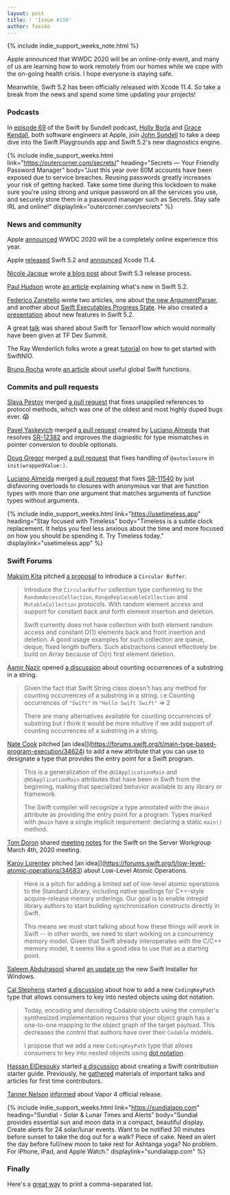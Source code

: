 ```yaml
---
layout: post
title: ! 'Issue #156'
author: fassko
---
```


{% include indie_support_weeks_note.html %}

Apple announced that WWDC 2020 will be an online-only event, and many of us are learning how to work remotely from our homes while we cope with the on-going health crisis. I hope everyone is staying safe.

Meanwhile, Swift 5.2 has been officially released with Xcode 11.4. So take a break from the news and spend some time updating your projects!

<!--excerpt-->

### Podcasts

In [episode 69](https://www.swiftbysundell.com/podcast/69/) of the Swift by Sundell podcast, [Holly Borla](https://twitter.com/hollyborla) and [Grace Kendall](https://twitter.com/gracekendall26), both software engineers at Apple, join [John Sundell](https://twitter.com/johnsundell) to take a deep dive into the Swift Playgrounds app and Swift 5.2's new diagnostics engine.

{% include indie_support_weeks.html link="https://outercorner.com/secrets/" heading="Secrets — Your Friendly Password Manager" body="Just this year over 60M accounts have been exposed due to service breaches. Reusing passwords greatly increases your risk of getting hacked. Take some time during this lockdown to make sure you're using strong and unique password on all the services you use, and securely store them in a password manager such as Secrets. Stay safe IRL and online!" displaylink="outercorner.com/secrets" %}

### News and community

Apple [announced](https://developer.apple.com/wwdc20/) WWDC 2020 will be a completely online experience this year.

Apple [released](https://swift.org/blog/swift-5-2-released/) Swift 5.2 and [announced](https://developer.apple.com/documentation/xcode_release_notes/xcode_11_4_release_notes) Xcode 11.4.

[Nicole Jacque](https://github.com/najacque/) wrote [a blog post](https://swift.org/blog/5-3-release-process/) about Swift 5.3 release process.

[Paul Hudson](https://twitter.com/twostraws) wrote [an article](https://www.hackingwithswift.com/articles/212/whats-new-in-swift-5-2) explaining what's new in Swift 5.2.

[Federico Zanetello](https://twitter.com/zntfdr) wrote two articles, one about [the new ArgumentParser](https://www.fivestars.blog/code/a-look-into-argument-parser.html), and another about [Swift Executables Progress State](https://www.fivestars.blog/code/executables-progress.html).
He also created a [presentation](https://speakerdeck.com/zntfdr/whats-new-in-swift-5-dot-2) about new features in Swift 5.2.

A great [talk](https://drive.google.com/file/d/1gI6Zk2jS0-MNkckYBnRFNtVCHoGKHWct/view) was shared about Swift for TensorFlow which would normally have been given at TF Dev Summit.

The Ray Wenderlich folks wrote a great [tutorial](https://www.raywenderlich.com/8016626-swiftnio-tutorial-practical-guide-for-asynchronous-problems) on how to get started with SwiftNIO.

[Bruno Rocha](https://twitter.com/rockbruno_) wrote [an article](https://swiftrocks.com/useful-global-swift-functions.html) about useful global Swift functions.

### Commits and pull requests

[Slava Pestov](https://twitter.com/slava_pestov) merged [a pull request](https://github.com/apple/swift/pull/28698) that fixes unapplied references to protocol methods, which was one of the oldest and most highly duped bugs ever. 😱

[Pavel Yaskevich](https://github.com/xedin) merged [a pull request](https://github.com/apple/swift/pull/30627) created by [Luciano Almeida](https://github.com/LucianoPAlmeida) that resolves [SR-12382](https://bugs.swift.org/browse/SR-12382) and improves the diagnostic for type mismatches in pointer conversion to double optionals.

[Doug Gregor](https://twitter.com/dgregor79) merged [a pull request](https://github.com/apple/swift/pull/30537) that fixes handling of `@autoclosure` in `init(wrappedValue:)`.

[Luciano Almeida](https://github.com/LucianoPAlmeida) merged [a pull request](https://github.com/apple/swift/pull/30440) that fixes [SR-11540](https://bugs.swift.org/browse/SR-11540) by just disfavoring overloads to closures with anonymous var that are function types with more than one argument that matches arguments of function types without arguments.

{% include indie_support_weeks.html link="https://usetimeless.app" heading="Stay focused with Timeless" body="Timeless is a subtle clock replacement. It helps you feel less anxious about the time and more focused on how you should be spending it. Try Timeless today." displaylink="usetimeless.app" %}

### Swift Forums

[Maksim Kita](https://github.com/kitaisreal) pitched [a proposal](https://forums.swift.org/t/circular-buffer/34534) to introduce a `Circular Buffer`.

> Introduce the `CircularBuffer` collection type conforming to the `RandomAccessCollection`,
`RangeReplaceableCollection` and `MutableCollection` protocols. With random element
access and support for constant back and forth element insertion and deletion.
> 
> Swift currently does not have collection with both element random access
and constant O(1) elements back and front insertion and deletion. A good
usage examples for such collection are queue, deque, fixed length buffers.
Such abstractions cannot effectively be build on Array because of O(n) first element deletion.

[Aamir Nazir](https://forums.swift.org/u/aamir-nazir) opened [a discussion](https://forums.swift.org/t/counting-occurrences-of-a-substring-in-a-string/34541/5) about counting occurrences of a substring in a string.

> Given the fact that Swift String class doesn't has any method for counting occurrences of a substring in a string. i.e
> Counting occurrences of `"Swift"` in `"Hello Swift Swift"` => 2
> 
> There are many alternatives available for counting occurrences of substring but I think it would be more intuitive if we add support of counting occurrences of a substring in a string.

[Nate Cook](https://twitter.com/nnnnnnnn) pitched [an idea]](https://forums.swift.org/t/main-type-based-program-execution/34624) to add a new attribute that you can use to designate a type that provides the entry point for a Swift program.

> This is a generalization of the `@UIApplicationMain` and `@NSApplicationMain` attributes that have been in Swift from the beginning, making that specialized behavior available to any library or framework.
> 
> The Swift compiler will recognize a type annotated with the `@main` attribute as providing the entry point for a program. Types marked with `@main` have a single implicit requirement: declaring a static `main()` method.

[Tom Doron](https://forums.swift.org/u/tomerd) shared [meeting notes](https://forums.swift.org/t/march-4th-2020/34617) for the Swift on the Server Workgroup March 4th, 2020 meeting.

[Karoy Lorentey](https://twitter.com/lorentey) pitched [an idea]](https://forums.swift.org/t/low-level-atomic-operations/34683) about Low-Level Atomic Operations.

>Here is a pitch for adding a limited set of low-level atomic operations to the Standard Library, including native spellings for C++-style acquire-release memory orderings. Our goal is to enable intrepid library authors to start building synchronization constructs directly in Swift.
> 
> This means we must start talking about how these things will work in Swift -- in other words, we need to start working on a concurrency memory model. Given that Swift already interoperates with the C/C++ memory model, it seems like a good idea to use that as a starting point.

[Saleem Abdulrasool](https://twitter.com/compnerd) shared [an update on](https://forums.swift.org/t/new-swift-installer-for-windows/34692) the new Swift Installer for Windows.

[Cal Stephens](https://forums.swift.org/u/cal) started [a discussion](https://forums.swift.org/t/codingkeypath-add-support-for-encoding-and-decoding-nested-objects-with-dot-notation/34710) about how to add a new `CodingKeyPath` type that allows consumers to key into nested objects using dot notation.

>Today, encoding and decoding Codable objects using the compiler's synthesized implementation requires that your object graph has a one-to-one mapping to the object graph of the target payload. This decreases the control that authors have over their `Codable` models.
> 
> I propose that we add a new `CodingKeyPath` type that allows consumers to key into nested objects using [dot notation](https://developer.apple.com/documentation/objectivec/nsobject/1416468-value).

[Hassan ElDesouky](https://forums.swift.org/u/HassanElDesouky) started [a discussion](https://forums.swift.org/t/contribution-starter-guide/34747) about creating a Swift contribution starter guide. Previously, he [gathered](https://forums.swift.org/t/important-talks-and-articles-for-first-time-swift-contributors/34537) materials of important talks and articles for first time contributors.

[Tanner Nelson](https://twitter.com/tanner0101) [informed](https://forums.swift.org/t/vapor-4-official-release-begins/34802) about Vapor 4 official release.

{% include indie_support_weeks.html link="https://sundialapp.com" heading="Sundial - Solar & Lunar Times and Alerts" body="Sundial provides essential sun and moon data in a compact, beautiful display. Create alerts for 24 solar/lunar events. Want to be notified 30 minutes before sunset to take the dog out for a walk? Piece of cake. Need an alert the day before full/new moon to take rest for Ashtanga yoga? No problem. For iPhone, iPad, and Apple Watch." displaylink="sundialapp.com" %}

### Finally

Here's a [great way](https://twitter.com/jckarter/status/1238669170767585280) to print a comma-separated list.

